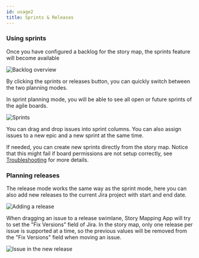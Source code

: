```yaml
---
id: usage2
title: Sprints & Releases
---
```


### Using sprints

Once you have configured a backlog for the story map, the sprints feature will become available

![Backlog overview](/img/smfree/smetutorial7.png)

By clicking the sprints or releases button, you can quickly switch between the two planning modes.

In sprint planning mode, you will be able to see all open or future sprints of the agile boards.

![Sprints](/img/smfree/smetutorial8.png)

You can drag and drop issues into sprint columns. You can also assign issues to a new epic 
and a new sprint at the same time.

If needed, you can create new sprints directly from the story map. Notice that this might fail if
board permissions are not setup correctly, see [Troubleshooting](/docs/troubleshooting) for more details.

### Planning releases

The release mode works the same way as the sprint mode, here you can also add new releases to the current
Jira project with start and end date.

![Adding a release](/img/smfree/smetutorial9.png)

When dragging an issue to a release swimlane, Story Mapping App will try to set the "Fix Versions"
field of Jira. In the story map, only one release per issue is supported at a time, so the 
previous values will be removed from the "Fix Versions" field when moving an issue.

![Issue in the new release](/img/smfree/smetutorial10.png)
